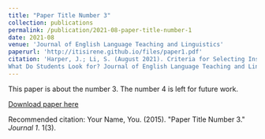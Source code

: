 ```yaml
---
title: "Paper Title Number 3"
collection: publications
permalink: /publication/2021-08-paper-title-number-1
date: 2021-08
venue: 'Journal of English Language Teaching and Linguistics'
paperurl: 'http://itisirene.github.io/files/paper1.pdf'
citation: 'Harper, J.; Li, S. (August 2021). Criteria for Selecting Instructors of English for Academic Purposes Courses:
What Do Students Look for? Journal of English Language Teaching and Linguistics, 6(2).'
---
```


This paper is about the number 3. The number 4 is left for future work.

[Download paper here](http://itisirene.github.io/files/paper1.pdf)

Recommended citation: Your Name, You. (2015). "Paper Title Number 3." <i>Journal 1</i>. 1(3).
